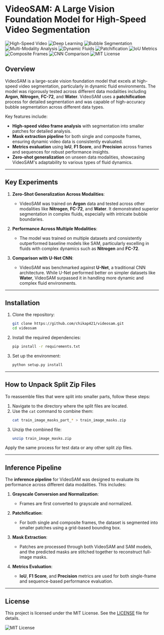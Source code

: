 # VideoSAM: A Large Vision Foundation Model for High-Speed Video Segmentation

![High-Speed Video](https://img.shields.io/badge/⚡%20High--Speed%20Video-red?style=for-the-badge&logo=video&logoColor=white)
![Deep Learning](https://img.shields.io/badge/🧠%20Deep%20Learning-blue?style=for-the-badge&logo=deeplearning&logoColor=white)
![Bubble Segmentation](https://img.shields.io/badge/💧%20Bubble%20Segmentation-blue?style=for-the-badge&logo=bubble&logoColor=white)
![Multi-Modality Analysis](https://img.shields.io/badge/🔍%20Multi--Modality%20Analysis-yellow?style=for-the-badge&logo=analysis&logoColor=white)
![Dynamic Fluids](https://img.shields.io/badge/💧%20Dynamic%20Fluids-blue?style=for-the-badge&logo=water&logoColor=white)
![Patchification](https://img.shields.io/badge/🧩%20Patchification-purple?style=for-the-badge&logo=puzzle-piece&logoColor=white)
![IoU Metrics](https://img.shields.io/badge/📊%20IoU%20Metrics-green?style=for-the-badge&logo=metrics&logoColor=white)
![Composite Frames](https://img.shields.io/badge/🎥%20Composite%20Frames-orange?style=for-the-badge&logo=film&logoColor=white)
![CNN Comparison](https://img.shields.io/badge/🖥️%20CNN%20Comparison-red?style=for-the-badge&logo=data-analysis&logoColor=white)
![MIT License](https://img.shields.io/badge/📜%20License-lightgrey?style=for-the-badge&logo=open-source-initiative&logoColor=black)

## Overview

VideoSAM is a large-scale vision foundation model that excels at high-speed video segmentation, particularly in dynamic fluid environments. The model was rigorously tested across different data modalities including **Argon**, **Nitrogen**, **FC-72**, and **Water**. VideoSAM uses a **patchification** process for detailed segmentation and was capable of high-accuracy bubble segmentation across different data types.

Key features include:

- **High-speed video frame analysis** with segmentation into smaller patches for detailed analysis.
- **Mask extraction pipeline** for both single and composite frames, ensuring dynamic video data is consistently evaluated.
- **Metrics evaluation** using **IoU**, **F1 Score**, and **Precision** across frames and sequences for robust performance insights.
- **Zero-shot generalization** on unseen data modalities, showcasing VideoSAM's adaptability to various types of fluid dynamics.

---

## Key Experiments

1. **Zero-Shot Generalization Across Modalities**:
    - VideoSAM was trained on **Argon** data and tested across other modalities like **Nitrogen**, **FC-72**, and **Water**. It demonstrated superior segmentation in complex fluids, especially with intricate bubble boundaries.

2. **Performance Across Multiple Modalities**:
    - The model was trained on multiple datasets and consistently outperformed baseline models like SAM, particularly excelling in fluids with complex dynamics such as **Nitrogen** and **FC-72**.

3. **Comparison with U-Net CNN**:
    - VideoSAM was benchmarked against **U-Net**, a traditional CNN architecture. While U-Net performed better on simpler datasets like **Water**, VideoSAM surpassed it in handling more dynamic and complex fluid environments.

---

## Installation

1. Clone the repository:
    ```bash
    git clone https://github.com/chikap421/videosam.git
    cd videosam
    ```

2. Install the required dependencies:
    ```bash
    pip install -r requirements.txt
    ```

3. Set up the environment:
    ```bash
    python setup.py install
    ```

---

## How to Unpack Split Zip Files

To reassemble files that were split into smaller parts, follow these steps:

1. Navigate to the directory where the split files are located.
2. Use the `cat` command to combine them:
    ```bash
    cat train_image_masks_part_* > train_image_masks.zip
    ```
3. Unzip the combined file:
    ```bash
    unzip train_image_masks.zip
    ```

Apply the same process for test data or any other split zip files.

---

## Inference Pipeline

The **inference pipeline** for VideoSAM was designed to evaluate its performance across different data modalities. This includes:

1. **Grayscale Conversion and Normalization**:
    - Frames are first converted to grayscale and normalized.

2. **Patchification**:
    - For both single and composite frames, the dataset is segmented into smaller patches using a grid-based bounding box.

3. **Mask Extraction**:
    - Patches are processed through both VideoSAM and SAM models, and the predicted masks are stitched together to reconstruct full-image masks.

4. **Metrics Evaluation**:
    - **IoU**, **F1 Score**, and **Precision** metrics are used for both single-frame and sequence-based performance evaluation.

---

## License

This project is licensed under the MIT License. See the [LICENSE](LICENSE) file for details.

![MIT License](https://img.shields.io/badge/📜%20License-lightgrey?style=for-the-badge&logo=open-source-initiative&logoColor=black)
